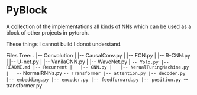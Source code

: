 # PyBlock

A collection of the implementations all kinds of NNs which can be used as a block of other projects in pytorch.

These things I cannot build.I donot understand. 

Files Tree:
.
|-- Convolution
|   |-- CausalConv.py
|   |-- FCN.py
|   |-- R-CNN.py
|   |-- U-net.py
|   |-- VanilaCNN.py
|   |-- WaveNet.py
|   `-- Yolo.py
|-- README.md
|-- Recurrent
|   |-- GNN.py
|   |-- NerualTuringMachine.py
|   `-- NormalRNNs.py
`-- Transformer
    |-- attention.py
    |-- decoder.py
    |-- embedding.py
    |-- encoder.py
    |-- feedforward.py
    |-- position.py
    `-- transformer.py
